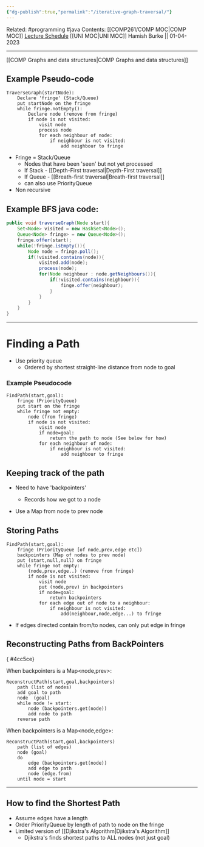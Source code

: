 ```yaml
---
{"dg-publish":true,"permalink":"/iterative-graph-traversal/"}
---
```


Related: #programming #java 
Contents: [[COMP261/COMP MOC\|COMP MOC]]
[Lecture Schedule](https://ecs.wgtn.ac.nz/Courses/COMP261_2023T1/LectureSchedule)
[[UNI MOC\|UNI MOC]]
Hamish Burke || 01-04-2023
***

[[COMP Graphs and data structures\|COMP Graphs and data structures]]


## Example Pseudo-code
```
TraverseGraph(startNode):
	Declare 'fringe' (Stack/Queue)
	put startNode on the fringe
	while fringe.notEmpty():
		Declare node (remove from fringe)
		if node is not visited:
			visit node
			process node
			for each neighbour of node:
				if neighbour is not visited:
					add neighbour to fringe
```

- Fringe = Stack/Queue
	- Nodes that have been 'seen' but not yet processed
	- If Stack - [[Depth-First traversal\|Depth-First traversal]]
	- If Queue - [[Breath-first traversal\|Breath-first traversal]]
	- can also use PriorityQueue
- Non recursive


## Example BFS java code:
```java
public void traverseGraph(Node start){
	Set<Node> visited = new HashSet<Node>();
	Queue<Node> fringe> = new Queue<Node>(); 
	fringe.offer(start);
	while(!fringe.isEmpty()){
		Node node = fringe.poll();
		if(!visited.contains(node)){
			visited.add(node);
			process(node);
			for(Node neighbour : node.getNeighbours()){
				if(!visited.contains(neighbour)){
					finge.offer(neighbour);
				}
			}
		}	
	}
}
```


***


# Finding a Path

- Use priority queue
	- Ordered by shortest straight-line distance from node to goal

### Example Pseudocode
```
FindPath(start,goal):
	fringe (PriorityQueue)
	put start on the fringe
	while fringe not empty:
		node (from fringe)
		if node is not visited:
			visit node
			if node=goal:
				return the path to node (See below for how)
			for each neighbour of node:
				if neighbour is not visited:
					add neighbour to fringe

```


## Keeping track of the path

- Need to have 'backpointers'
	- Records how we got to a node

- Use a Map from node to prev node


## Storing Paths

```
FindPath(start,goal):
	fringe (PriorityQueue [of node,prev,edge etc])
	backpointers (Map of nodes to prev node)
	put (start,null,null) on fringe
	while fringe not empty:
		(node,prev,edge..) (remove from fringe)
		if node is not visited:
			visit node
			put (node,prev) in backpointers
			if node=goal:
				return backpointers
			for each edge out of node to a neighbour:
				if neighbour is not visited:
					add(neighbour,node,edge...) to fringe

```

- If edges directed contain from/to nodes, can only put edge in fringe



## Reconstructing Paths from BackPointers
{ #4cc5ce}




When backpointers is a Map<node,prev>:
```
ReconstructPath(start,goal,backpointers)
	path (list of nodes)
	add goal to path
	node  (goal)
	while node != start:
		node (backpointers.get(node))
		add node to path
	reverse path
```

When backpointers is a Map<node,edge>:
```
ReconstructPath(start,goal,backpointers)
	path (list of edges)
	node (goal)
	do
		edge (backpointers.get(node))
		add edge to path
		node (edge.from)
	until node = start
```


***

## How to find the Shortest Path

- Assume edges have a length
- Order PriorityQueue by length of path to node on the fringe
- Limited version of [[Djikstra's Algorithm\|Djikstra's Algorithm]]
	- Djikstra's finds shortest paths to ALL nodes (not just goal)

